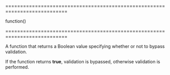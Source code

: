 ===========================================================================
<!--type-->function()<!--/type-->
===========================================================================

<!--shortDescription-->
A function that returns a Boolean value specifying whether or not to bypass validation. 
<!--/shortDescription-->

<!--fullDescription-->
If the function returns **true**, validation is bypassed, otherwise validation is performed.
<!--/fullDescription-->